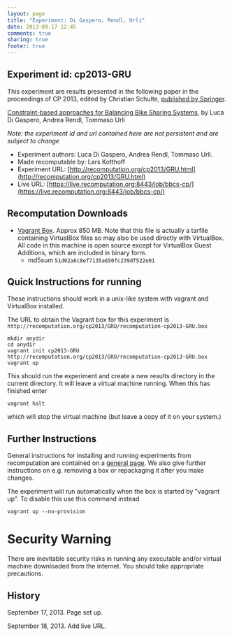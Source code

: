 ```yaml
---
layout: page
title: "Experiment: Di Gaspero, Rendl, Urli"
date: 2013-09-17 12:45
comments: true
sharing: true
footer: true
---
```


## Experiment id: cp2013-GRU 

This experiment are results presented in the following paper in the proceedings of CP 2013, edited by Christian Schulte,
[published by Springer](https://www.springer.com/computer/theoretical+computer+science/book/978-3-642-40626-3).

[Constraint-based approaches for Balancing Bike Sharing Systems](http://link.springer.com/chapter/10.1007/978-3-642-40627-0_56),
by 
Luca Di Gaspero, Andrea Rendl, Tommaso Urli

*Note: the experiment id and url contained here are not persistent and are subject to change*

* Experiment authors: 
Luca Di Gaspero, Andrea Rendl, Tommaso Urli.
* Made recomputable by: Lars Kotthoff
* Experiment URL: [http://recomputation.org/cp2013/GRU.html](http://recomputation.org/cp2013/GRU.html)
* Live URL: [https://live.recomputation.org:8443/job/bbcs-cp/](https://live.recomputation.org:8443/job/bbcs-cp/)

## Recomputation Downloads

* [Vagrant Box](GRU/recomputation-cp2013-GRU.box). Approx 850 MB. 
Note that this file is actually a tarfile containing VirtualBox files so may also be used directly with VirtualBox.  All code in this machine is open source except for VirtualBox Guest Additions, which are included in binary form.  
    * md5sum `51d02a6c8ef7135a650fc239df522e01`

## Quick Instructions for running 

These instructions should work in a unix-like system with vagrant and VirtualBox installed.
    
The URL to obtain the Vagrant box for this experiment is 
`http://recomputation.org/cp2013/GRU/recomputation-cp2013-GRU.box`

    mkdir anydir
    cd anydir
    vagrant init cp2013-GRU http://recomputation.org/cp2013/GRU/recomputation-cp2013-GRU.box
    vagrant up
   
This should run the experiment and create a new results directory in the current directory. 
It will leave a virtual machine running.  When this has finished enter

    vagrant halt

which will stop the virtual machine (but leave a copy of it on your system.)
     
## Further Instructions 

General instructions for installing and running experiments from recomputation are contained on a [general page](general_instructions.html). We also give further instructions on e.g. removing a box or repackaging it after you make changes.

The experiment will run automatically when the box is started by "vagrant up".  To disable this use this command instead 

    vagrant up --no-provision

# Security Warning

There are inevitable security risks in running any executable and/or virtual machine downloaded from the internet. You should take appropriate precautions.

## History

September 17, 2013.  Page set up.

September 18, 2013. Add live URL.



